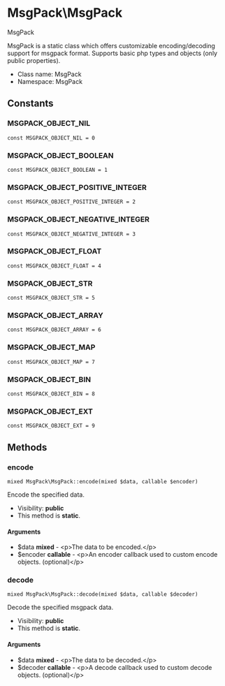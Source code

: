 MsgPack\MsgPack
===============

MsgPack

MsgPack is a static class which offers customizable encoding/decoding support for msgpack format.
Supports basic php types and objects (only public properties).


* Class name: MsgPack
* Namespace: MsgPack



Constants
----------


### MSGPACK_OBJECT_NIL

    const MSGPACK_OBJECT_NIL = 0





### MSGPACK_OBJECT_BOOLEAN

    const MSGPACK_OBJECT_BOOLEAN = 1





### MSGPACK_OBJECT_POSITIVE_INTEGER

    const MSGPACK_OBJECT_POSITIVE_INTEGER = 2





### MSGPACK_OBJECT_NEGATIVE_INTEGER

    const MSGPACK_OBJECT_NEGATIVE_INTEGER = 3





### MSGPACK_OBJECT_FLOAT

    const MSGPACK_OBJECT_FLOAT = 4





### MSGPACK_OBJECT_STR

    const MSGPACK_OBJECT_STR = 5





### MSGPACK_OBJECT_ARRAY

    const MSGPACK_OBJECT_ARRAY = 6





### MSGPACK_OBJECT_MAP

    const MSGPACK_OBJECT_MAP = 7





### MSGPACK_OBJECT_BIN

    const MSGPACK_OBJECT_BIN = 8





### MSGPACK_OBJECT_EXT

    const MSGPACK_OBJECT_EXT = 9







Methods
-------


### encode

    mixed MsgPack\MsgPack::encode(mixed $data, callable $encoder)

Encode the specified data.



* Visibility: **public**
* This method is **static**.


#### Arguments
* $data **mixed** - &lt;p&gt;The data to be encoded.&lt;/p&gt;
* $encoder **callable** - &lt;p&gt;An encoder callback used to custom encode objects. (optional)&lt;/p&gt;



### decode

    mixed MsgPack\MsgPack::decode(mixed $data, callable $decoder)

Decode the specified msgpack data.



* Visibility: **public**
* This method is **static**.


#### Arguments
* $data **mixed** - &lt;p&gt;The data to be decoded.&lt;/p&gt;
* $decoder **callable** - &lt;p&gt;A decode callback used to custom decode objects. (optional)&lt;/p&gt;


